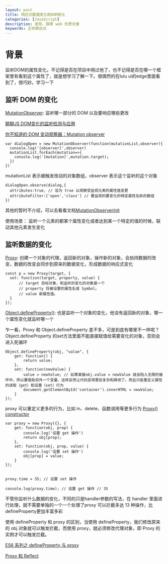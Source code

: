 ```yaml
---
layout: post
title: 响应式数据变化和DOM变化
categories: [JavaScript]
description: 发现，探索 web 优质文章
keywords: 正则表达式
---
```

# 背景
监听DOM的属性变化，不记得是否在项目中用过他了，也不记得是否在哪一个框架里有看到这个属性了，就是想学习了解一下。很偶然的在lulu ui的edge里面看到了，很巧妙。学习一下

## 监听 DOM 的变化 
[MutationObserver](https://developer.mozilla.org/en-US/docs/Web/API/MutationObserver): 监听哪一部分的 DOM 以及要响应哪些更改

[聊聊JS DOM变化的监听检测与应用](https://www.zhangxinxu.com/wordpress/2019/08/js-dom-mutation-observer/)

[你不知道的 DOM 变动观察器：Mutation observer](https://mp.weixin.qq.com/s/_ovaLe4-THWwfEU3-ZCBfQ)

```
var dialogOpen = new MutationObserver(function(mutationList,observer){
  console.log('[observer]',observer)
  mutationList.forEach(mutation=>{
    console.log('[mutation]',mutation.target);
  })
})
```

mutationList 表示被触发改动的对象数组，observer 表示这个监听的这个对象

```
dialogOpen.observe(dialog,{
  attributes:true, // 设为 true 以观察受监视元素的属性值变更
  attributeFilter:['open','class'] // 要监视的要变化的特定属性名称的数组
})
```
 
其他的暂时不介绍，可以去看看文档[MutationObserverInit](https://developer.mozilla.org/zh-CN/docs/Web/API/MutationObserverInit)


使用场景： 监听一个元素的都某个属性变化或者达到某一个特定的值的时候，联动其他元素发生变化

## 监听数据的变化
[Proxy](https://developer.mozilla.org/en-US/docs/Web/JavaScript/Reference/Global_Objects/Proxy): 创建一个对象的代理，返回新的对象，操作新的对象，会劫持数据的改变，数据的改变会同步到原来的数据变化，形成数据的响应式变化

```
const p = new Proxy(target, {
  set: function(target, property, value) {
      // target 目标对象，和监听的变化的对象是一个
      // property 将被设置的属性名或 Symbol。
      // value 新属性值。
  }
});
```

[Object.defineProperty()](https://developer.mozilla.org/zh-CN/docs/Web/JavaScript/Reference/Global_Objects/Object/defineProperty): 也是监听一个对象的变化，他没有返回新的对象，哪一个属性变化就监听哪一个

 乍一看，Proxy 和 Object.defineProperty 差不多，可是到底有哪里不一样呢？
Object.defineProperty 的set方法里面不能直接赋值给需要变化的对象，否则会进入死循环

```
Object.defineProperty(obj, "value", {
    get: function() {
        return value;
    },
    set: function(newValue) {
        value = newValue; // 如果直接obj.value = newValue 就会陷入无限的循环中，所以要借助另外一个变量，这样反而让代码变得更加复杂和麻烦了。而且只能重定义属性的读取（get）和设置（set）行为
        document.getElementById('container').innerHTML = newValue;
    }
});
```

proxy 可以重定义更多的行为，比如 in、delete、函数调用等更多行为 [Proxy() constructor](https://developer.mozilla.org/en-US/docs/Web/JavaScript/Reference/Global_Objects/Proxy/Proxy)

```
var proxy = new Proxy({}, {
    get: function(obj, prop) {
        console.log('设置 get 操作')
        return obj[prop];
    },
    set: function(obj, prop, value) {
        console.log('设置 set 操作')
        obj[prop] = value;
    }
});


proxy.time = 35; // 设置 set 操作

console.log(proxy.time); // 设置 get 操作 // 35

```
不管你监听什么数据的变化，不同的只是handler参数的写法，在 handler 里面进行处理，就不需要单独的一个一个处理了proxy 可以拦截多达 13 种操作，比defineProperty更加丰富多彩

使用 defineProperty 和 proxy 的区别，当使用 defineProperty，我们修改原来的 obj 对象就可以触发拦截，而使用 proxy，就必须修改代理对象，即 Proxy 的实例才可以触发拦截。

[ES6 系列之 defineProperty 与 proxy](https://juejin.cn/post/6844903710410162183)

[Proxy 和 Reflect](https://juejin.cn/post/6844904090116292616)